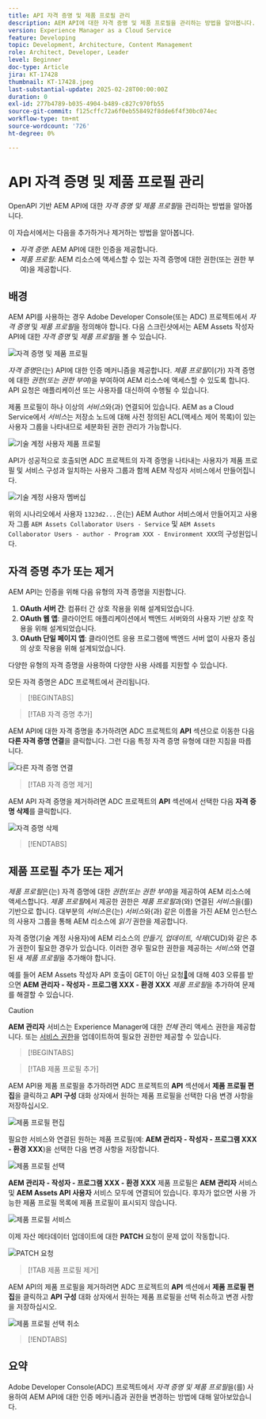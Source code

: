 ```yaml
---
title: API 자격 증명 및 제품 프로필 관리
description: AEM API에 대한 자격 증명 및 제품 프로필을 관리하는 방법을 알아봅니다.
version: Experience Manager as a Cloud Service
feature: Developing
topic: Development, Architecture, Content Management
role: Architect, Developer, Leader
level: Beginner
doc-type: Article
jira: KT-17428
thumbnail: KT-17428.jpeg
last-substantial-update: 2025-02-28T00:00:00Z
duration: 0
exl-id: 277b4789-b035-4904-b489-c827c970fb55
source-git-commit: f125cffc72a6f0eb558492f8dde6f4f30bc074ec
workflow-type: tm+mt
source-wordcount: '726'
ht-degree: 0%

---
```


# API 자격 증명 및 제품 프로필 관리

OpenAPI 기반 AEM API에 대한 _자격 증명 및 제품 프로필_&#x200B;을 관리하는 방법을 알아봅니다.

이 자습서에서는 다음을 추가하거나 제거하는 방법을 알아봅니다.

- _자격 증명_: AEM API에 대한 인증을 제공합니다.
- _제품 프로필_: AEM 리소스에 액세스할 수 있는 자격 증명에 대한 권한(또는 권한 부여)을 제공합니다.

## 배경

AEM API를 사용하는 경우 Adobe Developer Console(또는 ADC) 프로젝트에서 _자격 증명_ 및 _제품 프로필_&#x200B;을 정의해야 합니다. 다음 스크린샷에서는 AEM Assets 작성자 API에 대한 _자격 증명_ 및 _제품 프로필_&#x200B;을 볼 수 있습니다.

![자격 증명 및 제품 프로필](../assets/how-to/API-Credentials-Product-Profile.png)

_자격 증명_&#x200B;은(는) API에 대한 인증 메커니즘을 제공합니다. _제품 프로필_&#x200B;이(가) 자격 증명에 대한 _권한(또는 권한 부여)_&#x200B;을 부여하여 AEM 리소스에 액세스할 수 있도록 합니다. API 요청은 애플리케이션 또는 사용자를 대신하여 수행될 수 있습니다.

제품 프로필이 하나 이상의 _서비스_&#x200B;와(과) 연결되어 있습니다. AEM as a Cloud Service에서 _서비스_&#x200B;는 저장소 노드에 대해 사전 정의된 ACL(액세스 제어 목록)이 있는 사용자 그룹을 나타내므로 세분화된 권한 관리가 가능합니다.

![기술 계정 사용자 제품 프로필](../assets/s2s/technical-account-user-product-profile.png)

API가 성공적으로 호출되면 ADC 프로젝트의 자격 증명을 나타내는 사용자가 제품 프로필 및 서비스 구성과 일치하는 사용자 그룹과 함께 AEM 작성자 서비스에서 만들어집니다.

![기술 계정 사용자 멤버십](../assets/s2s/technical-account-user-membership.png)

위의 시나리오에서 사용자 `1323d2...`은(는) AEM Author 서비스에서 만들어지고 사용자 그룹 `AEM Assets Collaborator Users - Service` 및 `AEM Assets Collaborator Users - author - Program XXX - Environment XXX`의 구성원입니다.

## 자격 증명 추가 또는 제거

AEM API는 인증을 위해 다음 유형의 자격 증명을 지원합니다.

1. **OAuth 서버 간**: 컴퓨터 간 상호 작용을 위해 설계되었습니다.
1. **OAuth 웹 앱**: 클라이언트 애플리케이션에서 백엔드 서버와의 사용자 기반 상호 작용을 위해 설계되었습니다.
1. **OAuth 단일 페이지 앱**: 클라이언트 응용 프로그램에 백엔드 서버 없이 사용자 중심의 상호 작용을 위해 설계되었습니다.

다양한 유형의 자격 증명을 사용하여 다양한 사용 사례를 지원할 수 있습니다.

모든 자격 증명은 ADC 프로젝트에서 관리됩니다.

>[!BEGINTABS]

>[!TAB 자격 증명 추가]

AEM API에 대한 자격 증명을 추가하려면 ADC 프로젝트의 **API** 섹션으로 이동한 다음 **다른 자격 증명 연결**&#x200B;을 클릭합니다. 그런 다음 특정 자격 증명 유형에 대한 지침을 따릅니다.

![다른 자격 증명 연결](../assets/how-to/connect-another-credential.png)

>[!TAB 자격 증명 제거]

AEM API 자격 증명을 제거하려면 ADC 프로젝트의 **API** 섹션에서 선택한 다음 **자격 증명 삭제**&#x200B;를 클릭합니다.

![자격 증명 삭제](../assets/how-to/delete-credential.png)


>[!ENDTABS]

## 제품 프로필 추가 또는 제거

_제품 프로필_&#x200B;은(는) 자격 증명에 대한 _권한(또는 권한 부여)_&#x200B;을 제공하여 AEM 리소스에 액세스합니다. _제품 프로필_&#x200B;에서 제공한 권한은 _제품 프로필_&#x200B;과(와) 연결된 _서비스_&#x200B;을(를) 기반으로 합니다. 대부분의 _서비스_&#x200B;은(는) _서비스_&#x200B;와(과) 같은 이름을 가진 AEM 인스턴스의 사용자 그룹을 통해 AEM 리소스에 _읽기_ 권한을 제공합니다.

자격 증명(기술 계정 사용자)에 AEM 리소스의 _만들기, 업데이트, 삭제_(CUD)와 같은 추가 권한이 필요한 경우가 있습니다. 이러한 경우 필요한 권한을 제공하는 _서비스_&#x200B;와 연결된 새 _제품 프로필_&#x200B;을 추가해야 합니다.

예를 들어 AEM Assets 작성자 API 호출이 GET이 아닌 요청[&#128279;](../use-cases/invoke-api-using-oauth-s2s.md#403-error-for-non-get-requests)에 대해 403 오류를 받으면 **AEM 관리자 - 작성자 - 프로그램 XXX - 환경 XXX** _제품 프로필_&#x200B;을 추가하여 문제를 해결할 수 있습니다.

>[!CAUTION]
>
>**AEM 관리자** 서비스는 Experience Manager에 대한 _전체_ 관리 액세스 권한을 제공합니다. 또는 [서비스 권한](./services-user-group-permission-management.md)을 업데이트하여 필요한 권한만 제공할 수 있습니다.

>[!BEGINTABS]

>[!TAB 제품 프로필 추가]

AEM API용 제품 프로필을 추가하려면 ADC 프로젝트의 **API** 섹션에서 **제품 프로필 편집**&#x200B;을 클릭하고 **API 구성** 대화 상자에서 원하는 제품 프로필을 선택한 다음 변경 사항을 저장하십시오.

![제품 프로필 편집](../assets/how-to/edit-product-profiles.png)

필요한 서비스와 연결된 원하는 제품 프로필(예: **AEM 관리자 - 작성자 - 프로그램 XXX - 환경 XXX**)을 선택한 다음 변경 사항을 저장합니다.

![제품 프로필 선택](../assets/how-to/select-product-profile.png)

**AEM 관리자 - 작성자 - 프로그램 XXX - 환경 XXX** 제품 프로필은 **AEM 관리자** 서비스 및 **AEM Assets API 사용자** 서비스 모두에 연결되어 있습니다. 후자가 없으면 사용 가능한 제품 프로필 목록에 제품 프로필이 표시되지 않습니다.

![제품 프로필 서비스](../assets/how-to/product-profile-services.png)

이제 자산 메타데이터 업데이트에 대한 **PATCH** 요청이 문제 없이 작동합니다.

![PATCH 요청](../assets/how-to/patch-request.png)


>[!TAB 제품 프로필 제거]

AEM API의 제품 프로필을 제거하려면 ADC 프로젝트의 **API** 섹션에서 **제품 프로필 편집**&#x200B;을 클릭하고 **API 구성** 대화 상자에서 원하는 제품 프로필을 선택 취소하고 변경 사항을 저장하십시오.

![제품 프로필 선택 취소](../assets/how-to/deselect-product-profile.png)

>[!ENDTABS]

## 요약

Adobe Developer Console(ADC) 프로젝트에서 _자격 증명 및 제품 프로필_&#x200B;을(를) 사용하여 AEM API에 대한 인증 메커니즘과 권한을 변경하는 방법에 대해 알아보았습니다.
